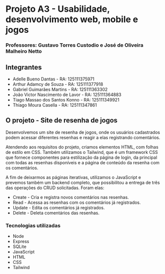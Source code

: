 # Projeto A3 - Usabilidade, desenvolvimento web, mobile e jogos
### Professores: Gustavo Torres Custodio e José de Oliveira Malheiro Netto

## Integrantes 
* Adelle Bueno Dantas - RA: 125111375971
* Arthur Adamcy de Souza - RA: 125111377918
* Gabriel Guimarães Martins - RA: 125111363302
* João Victor Nascimento de Lavor - RA: 125111364883
* Tiago Massao dos Santos Konno - RA: 125111349921
* Thiago Moura Casella - RA: 125111347861


## O projeto - Site de resenha de jogos
Desenvolvemos um site de resenha de jogos, onde os usuários cadastrados podem acessar diferentes resenhas e reagir a elas registrando comentários.

Atendendo aos requisitos do projeto, criamos elementos HTML, com folhas de estilo em CSS. Também utilizamos o Tailwind, que é um framework CSS que fornece componentes para estilização da página de login, da principal com todas as resenhas disponíveis e a página de conteúdo da resenha com os comentários. 

A fim de deixarmos as páginas iterativas, utilizamos o JavaScript e prevemos também um backend completo, que possibilitou a entrega de três das operações do CRUD solicitadas. Foram elas:

- Create - Cria e registra novos comentários nas resenhas.
- Read - Acessa as resenhas com os comentários já registrados.
- Update - Edita os comentários já registrados.
- Delete - Deleta comentários das resenhas.

### Tecnologias utilizadas
- Node
- Express
- SQLite
- JavaScript
- HTML
- CSS
- Tailwind

